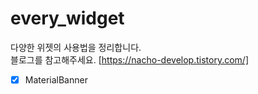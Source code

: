 # every_widget

다양한 위젯의 사용법을 정리합니다.  
블로그를 참고해주세요. [https://nacho-develop.tistory.com/]

- [x] MaterialBanner
